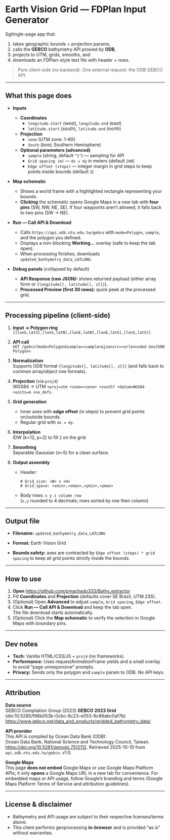# Earth Vision Grid — FDPlan Input Generator

Sgitingle-page app that:
1) takes geographic bounds + projection params,
2) calls the **GEBCO** bathymetry API proxied by **ODB**,
3) projects to UTM, grids, smooths, and
4) downloads an FDPlan-style text file with header + rows.

> Pure client-side (no backend). One external request: the ODB GEBCO API.

---

## What this page does

- **Inputs**
  - **Coordinates**
    - `longitude.start` (west), `longitude.end` (east)
    - `latitude.start` (south), `latitude.end` (north)
  - **Projection**
    - `zone` (UTM zone: 1–60)
    - `South` (bool; Southern Hemisphere)
  - **Optional parameters (advanced)**
    - `sample` (string, default `"1"`) — sampling for API
    - `Grid spacing (m)` — `dx = dy` in meters (default `200`)
    - `Edge offset (steps)` — integer margin in grid steps to keep points inside bounds (default `3`)

- **Map schematic**
  - Shows a world frame with a highlighted rectangle representing your bounds.
  - **Clicking** the schematic opens Google Maps in a new tab with **four pins** (SW, NW, NE, SE). If four waypoints aren’t allowed, it falls back to two pins (SW → NE).

- **Run — Call API & Download**
  - Calls `https://api.odb.ntu.edu.tw/gebco` with `mode=Polygon`, `sample`, and the polygon you defined.
  - Displays a non-blocking **Working…** overlay (safe to keep the tab open).
  - When processing finishes, downloads `updated_bathymetry_data_LATLONG`.

- **Debug panels** (collapsed by default)
  - **API Response (raw JSON):** shows returned payload (either array form or `{longitude[], latitude[], z[]}`).
  - **Processed Preview (first 30 rows):** quick peek at the processed grid.

---

## Processing pipeline (client-side)

1. **Input → Polygon ring**  
   `[[lonS,latS],[lonS,latN],[lonE,latN],[lonE,latS],[lonS,latS]]`

2. **API call**  
   `GET /gebco?mode=Polygon&sample=<sample>&jsonsrc=<urlencoded GeoJSON Polygon>`

3. **Normalization**  
   Supports ODB format `{longitude[], latitude[], z[]}` (and falls back to common array/object row formats).

4. **Projection** (via `proj4`)  
   WGS84 → UTM `+proj=utm +zone=<zone> +south? +datum=WGS84 +units=m +no_defs`.

5. **Grid generation**
   - Inner axes with **edge offset** (in steps) to prevent grid points on/outside bounds.
   - Regular grid with `dx = dy`.

6. **Interpolation**  
   IDW (k=12, p=2) to fill `Z` on the grid.

7. **Smoothing**  
   Separable Gaussian (σ=5) for a clean surface.

8. **Output assembly**  
   - Header:
     ```
     # Grid_size: <W> x <H>
     # Grid_space: <xmin>,<xmax>,<ymin>,<ymax>
     ```
   - Body rows: `x y z column row`  
     (`x,y` rounded to 4 decimals; rows sorted by row then column)

---

## Output file

- **Filename:** `updated_bathymetry_data_LATLONG`
- **Format:** Earth Vision Grid


- **Bounds safety:** axes are contracted by `Edge offset (steps) * grid spacing` to keep all grid points strictly inside the bounds.

---

## How to use

1. **Open** https://github.com/pmachado333/Bathy_extractor
2. Fill **Coordinates** and **Projection** (defaults cover SE Brazil, UTM 23S).
3. (Optional) Open **Advanced** to adjust `sample`, `Grid spacing`, `Edge offset`.
4. Click **Run — Call API & Download** and keep the tab open.  
 The file download starts automatically.
5. (Optional) Click the **Map schematic** to verify the selection in Google Maps with boundary pins.

---

## Dev notes

- **Tech:** Vanilla HTML/CSS/JS + `proj4` (no frameworks).  
- **Performance:** Uses requestAnimationFrame yields and a small overlay to avoid “page unresponsive” prompts.  
- **Privacy:** Sends only the polygon and `sample` param to ODB. No API keys.  

---

## Attribution

**Data source**  
GEBCO Compilation Group (2023) **GEBCO 2023 Grid** (doi:10.5285/f98b053b-0cbc-6c23-e053-6c86abc0af7b)  
https://www.gebco.net/data_and_products/gridded_bathymetry_data/

**API provider**  
This API is compiled by Ocean Data Bank (ODB):  
Ocean Data Bank, National Science and Technology Council, Taiwan. https://doi.org/10.5281/zenodo.7512112. Retrieved 2025-10-10 from `api.odb.ntu.edu.tw/gebco`. v1.0.

**Google Maps**  
This page **does not embed** Google Maps or use Google Maps Platform APIs; it only **opens** a Google Maps URL in a new tab for convenience. For embedded maps or API usage, follow Google’s branding and terms (Google Maps Platform Terms of Service and attribution guidelines).

---

## License & disclaimer

- Bathymetry and API usage are subject to their respective licenses/terms above.
- This client performs geoprocessing **in-browser** and is provided “as is” without warranties.
